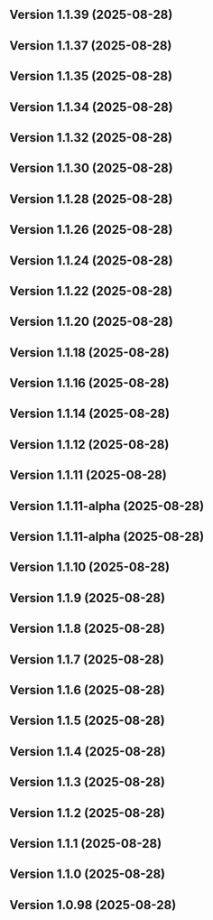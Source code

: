 ## Version 1.1.39 (2025-08-28)
## Version 1.1.37 (2025-08-28)
## Version 1.1.35 (2025-08-28)
## Version 1.1.34 (2025-08-28)
## Version 1.1.32 (2025-08-28)
## Version 1.1.30 (2025-08-28)
## Version 1.1.28 (2025-08-28)
## Version 1.1.26 (2025-08-28)
## Version 1.1.24 (2025-08-28)
## Version 1.1.22 (2025-08-28)
## Version 1.1.20 (2025-08-28)
## Version 1.1.18 (2025-08-28)
## Version 1.1.16 (2025-08-28)
## Version 1.1.14 (2025-08-28)
## Version 1.1.12 (2025-08-28)
## Version 1.1.11 (2025-08-28)
## Version 1.1.11-alpha (2025-08-28)
## Version 1.1.11-alpha (2025-08-28)
## Version 1.1.10 (2025-08-28)
## Version 1.1.9 (2025-08-28)
## Version 1.1.8 (2025-08-28)
## Version 1.1.7 (2025-08-28)
## Version 1.1.6 (2025-08-28)
## Version 1.1.5 (2025-08-28)
## Version 1.1.4 (2025-08-28)
## Version 1.1.3 (2025-08-28)
## Version 1.1.2 (2025-08-28)
## Version 1.1.1 (2025-08-28)
## Version 1.1.0 (2025-08-28)
## Version 1.0.98 (2025-08-28)
